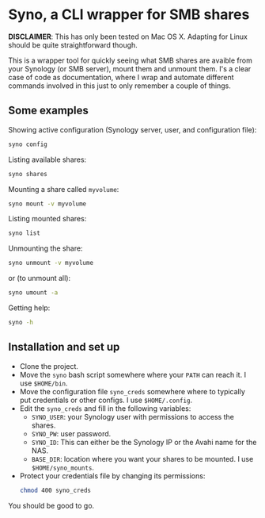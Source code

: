 # Syno, a CLI wrapper for SMB shares

**DISCLAIMER**: This has only been tested on Mac OS X. Adapting for Linux should be quite straightforward though.

This is a wrapper tool for quickly seeing what SMB shares are avaible from your Synology (or SMB server), mount them and unmount them. I's a clear case of code as documentation, where I wrap and automate different commands involved in this just to only remember a couple of things.

## Some examples

Showing active configuration (Synology server, user, and configuration file):
```bash
syno config
```

Listing available shares:
```bash
syno shares
```

Mounting a share called `myvolume`:
```bash
syno mount -v myvolume
```

Listing mounted shares:
```bash
syno list
```

Unmounting the share:
```bash
syno unmount -v myvolume
```

or (to unmount all):
```bash
syno umount -a
```

Getting help:
```bash
syno -h
```

## Installation and set up

- Clone the project.
- Move the `syno` bash script somewhere where your `PATH` can reach it. I use `$HOME/bin`.
- Move the configuration file `syno_creds` somewhere where to typically put credentials or other configs. I use `$HOME/.config`.
- Edit the `syno_creds` and fill in the following variables:
    - `SYNO_USER`: your Synology user with permissions to access the shares.
    - `SYNO_PW`: user password.
    - `SYNO_ID`: This can either be the Synology IP or the Avahi name for the NAS.
    - `BASE_DIR`: location where you want your shares to be mounted. I use `$HOME/syno_mounts`.
- Protect your credentials file by changing its permissions:
    ```bash
    chmod 400 syno_creds
    ````

You should be good to go.
